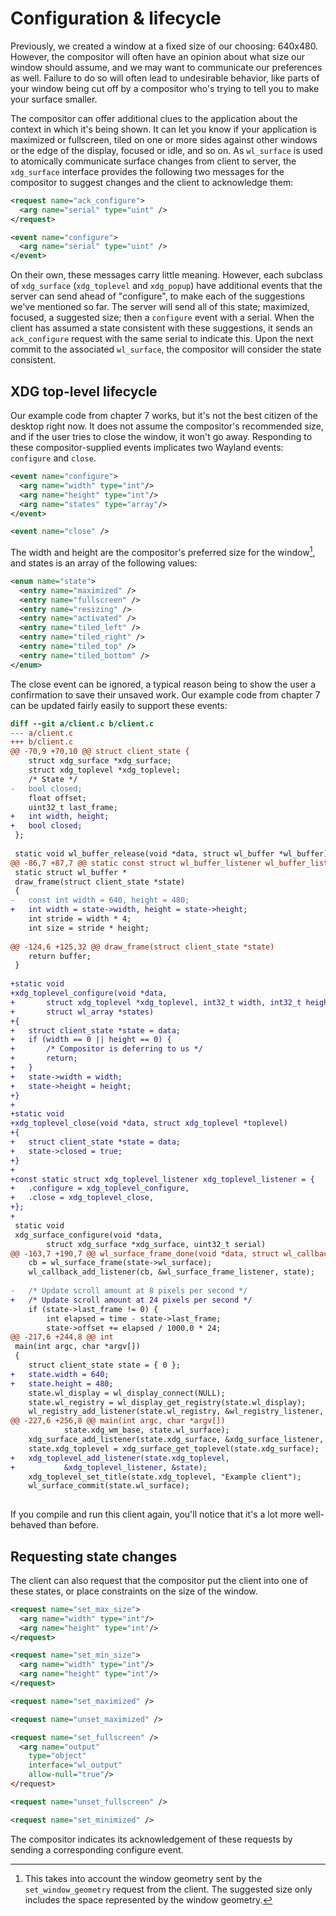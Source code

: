 # Configuration & lifecycle

Previously, we created a window at a fixed size of our choosing: 640x480.
However, the compositor will often have an opinion about what size our window
should assume, and we may want to communicate our preferences as well. Failure
to do so will often lead to undesirable behavior, like parts of your window
being cut off by a compositor who's trying to tell you to make your surface
smaller.

The compositor can offer additional clues to the application about the context
in which it's being shown. It can let you know if your application is maximized
or fullscreen, tiled on one or more sides against other windows or the edge of
the display, focused or idle, and so on. As `wl_surface` is used to atomically
communicate surface changes from client to server, the `xdg_surface` interface
provides the following two messages for the compositor to suggest changes and
the client to acknowledge them:

```xml
<request name="ack_configure">
  <arg name="serial" type="uint" />
</request>

<event name="configure">
  <arg name="serial" type="uint" />
</event>
```

On their own, these messages carry little meaning. However, each subclass of
`xdg_surface` (`xdg_toplevel` and `xdg_popup`) have additional events that the
server can send ahead of "configure", to make each of the suggestions we've
mentioned so far. The server will send all of this state; maximized, focused,
a suggested size; then a `configure` event with a serial. When the client has
assumed a state consistent with these suggestions, it sends an `ack_configure`
request with the same serial to indicate this. Upon the next commit to the
associated `wl_surface`, the compositor will consider the state consistent.

## XDG top-level lifecycle

Our example code from chapter 7 works, but it's not the best citizen of the
desktop right now. It does not assume the compositor's recommended size, and if
the user tries to close the window, it won't go away. Responding to these
compositor-supplied events implicates two Wayland events: `configure` and
`close`.

```xml
<event name="configure">
  <arg name="width" type="int"/>
  <arg name="height" type="int"/>
  <arg name="states" type="array"/>
</event>

<event name="close" />
```

The width and height are the compositor's preferred size for the window[^1], and
states is an array of the following values:

```xml
<enum name="state">
  <entry name="maximized" />
  <entry name="fullscreen" />
  <entry name="resizing" />
  <entry name="activated" />
  <entry name="tiled_left" />
  <entry name="tiled_right" />
  <entry name="tiled_top" />
  <entry name="tiled_bottom" />
</enum>
```

The close event can be ignored, a typical reason being to show the user a
confirmation to save their unsaved work. Our example code from chapter 7 can be
updated fairly easily to support these events:

```diff
diff --git a/client.c b/client.c
--- a/client.c
+++ b/client.c
@@ -70,9 +70,10 @@ struct client_state {
 	struct xdg_surface *xdg_surface;
 	struct xdg_toplevel *xdg_toplevel;
 	/* State */
-	bool closed;
 	float offset;
 	uint32_t last_frame;
+	int width, height;
+	bool closed;
 };
 
 static void wl_buffer_release(void *data, struct wl_buffer *wl_buffer) {
@@ -86,7 +87,7 @@ static const struct wl_buffer_listener wl_buffer_listener = {
 static struct wl_buffer *
 draw_frame(struct client_state *state)
 {
-	const int width = 640, height = 480;
+	int width = state->width, height = state->height;
 	int stride = width * 4;
 	int size = stride * height;
 
@@ -124,6 +125,32 @@ draw_frame(struct client_state *state)
 	return buffer;
 }
 
+static void
+xdg_toplevel_configure(void *data,
+		struct xdg_toplevel *xdg_toplevel, int32_t width, int32_t height,
+		struct wl_array *states)
+{
+	struct client_state *state = data;
+	if (width == 0 || height == 0) {
+		/* Compositor is deferring to us */
+		return;
+	}
+	state->width = width;
+	state->height = height;
+}
+
+static void
+xdg_toplevel_close(void *data, struct xdg_toplevel *toplevel)
+{
+	struct client_state *state = data;
+	state->closed = true;
+}
+
+const static struct xdg_toplevel_listener xdg_toplevel_listener = {
+	.configure = xdg_toplevel_configure,
+	.close = xdg_toplevel_close,
+};
+
 static void
 xdg_surface_configure(void *data,
 		struct xdg_surface *xdg_surface, uint32_t serial)
@@ -163,7 +190,7 @@ wl_surface_frame_done(void *data, struct wl_callback *cb, uint32_t time)
 	cb = wl_surface_frame(state->wl_surface);
 	wl_callback_add_listener(cb, &wl_surface_frame_listener, state);
 
-	/* Update scroll amount at 8 pixels per second */
+	/* Update scroll amount at 24 pixels per second */
 	if (state->last_frame != 0) {
 		int elapsed = time - state->last_frame;
 		state->offset += elapsed / 1000.0 * 24;
@@ -217,6 +244,8 @@ int
 main(int argc, char *argv[])
 {
 	struct client_state state = { 0 };
+	state.width = 640;
+	state.height = 480;
 	state.wl_display = wl_display_connect(NULL);
 	state.wl_registry = wl_display_get_registry(state.wl_display);
 	wl_registry_add_listener(state.wl_registry, &wl_registry_listener, &state);
@@ -227,6 +256,8 @@ main(int argc, char *argv[])
 			state.xdg_wm_base, state.wl_surface);
 	xdg_surface_add_listener(state.xdg_surface, &xdg_surface_listener, &state);
 	state.xdg_toplevel = xdg_surface_get_toplevel(state.xdg_surface);
+	xdg_toplevel_add_listener(state.xdg_toplevel,
+			&xdg_toplevel_listener, &state);
 	xdg_toplevel_set_title(state.xdg_toplevel, "Example client");
 	wl_surface_commit(state.wl_surface);
 
```

If you compile and run this client again, you'll notice that it's a lot more
well-behaved than before.

## Requesting state changes

The client can also request that the compositor put the client into one of these
states, or place constraints on the size of the window.

```xml
<request name="set_max_size">
  <arg name="width" type="int"/>
  <arg name="height" type="int"/>
</request>

<request name="set_min_size">
  <arg name="width" type="int"/>
  <arg name="height" type="int"/>
</request>

<request name="set_maximized" />

<request name="unset_maximized" />

<request name="set_fullscreen" />
  <arg name="output"
    type="object"
    interface="wl_output"
    allow-null="true"/>
</request>

<request name="unset_fullscreen" />

<request name="set_minimized" />
```

The compositor indicates its acknowledgement of these requests by sending a
corresponding configure event.

[^1]: This takes into account the window geometry sent by the `set_window_geometry` request from the client. The suggested size only includes the space represented by the window geometry.
